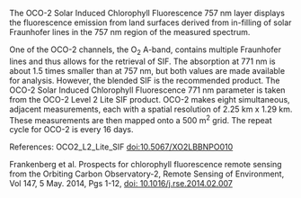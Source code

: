 The OCO-2 Solar Induced Chlorophyll Fluorescence 757 nm layer displays the fluorescence emission from land surfaces derived from in-filling of solar Fraunhofer lines in the 757 nm region of the measured spectrum.

One of the OCO-2 channels, the O<sub>2</sub> A-band, contains multiple Fraunhofer lines and thus allows for the retrieval of SIF. The absorption at 771 nm is about 1.5 times smaller than at 757 nm, but both values are made available for analysis. However, the blended SIF is the recommended product. The OCO-2 Solar Induced Chlorophyll Fluorescence 771 nm parameter is taken from the OCO-2 Level 2 Lite SIF product. OCO-2 makes eight simultaneous, adjacent measurements, each with a spatial resolution of 2.25 km x 1.29 km. These measurements are then mapped onto a 500 m<sup>2</sup> grid. The repeat cycle for OCO-2 is every 16 days.

References: OCO2_L2_Lite_SIF [doi:10.5067/XO2LBBNPO010](https://doi.org/10.5067/XO2LBBNPO010)

Frankenberg et al. Prospects for chlorophyll fluorescence remote sensing from the Orbiting Carbon Observatory-2, Remote Sensing of Environment, Vol 147, 5 May. 2014, Pgs 1-12, [doi: 10.1016/j.rse.2014.02.007](https://doi.org/10.1016/j.rse.2014.02.007)
